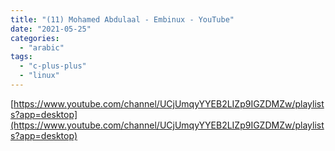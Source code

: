 ```yaml
---
title: "(11) Mohamed Abdulaal - Embinux - YouTube"
date: "2021-05-25"
categories: 
  - "arabic"
tags: 
  - "c-plus-plus"
  - "linux"
---
```


[https://www.youtube.com/channel/UCjUmqyYYEB2LIZp9IGZDMZw/playlists?app=desktop](https://www.youtube.com/channel/UCjUmqyYYEB2LIZp9IGZDMZw/playlists?app=desktop)
